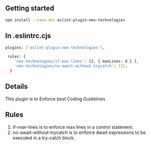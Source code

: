 ## Getting started
```bash
npm install --save-dev eslint-plugin-neo-technologies
```
## In .eslintrc.cjs
```bash 
plugins: ['eslint-plugin-neo-technologies'],

 rules: {
    'neo-technologies/if-max-lines': [2, { maxLines: 8 } ],
    'neo-technologies/no-await-without-trycatch': [2],
  }
```
## Details
This plugin is to Enforce best Coding Guidelines

## Rules
1. if-max-lines is to enforce max lines in a control statement.
2. no-await-without-trycatch is to enforce Await expressions to be executed in a try-catch block.



 
